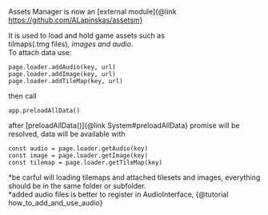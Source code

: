 Assets Manager is now an [external module]{@link https://github.com/ALapinskas/assetsm}

It is used to load and hold game assets such as\
tilmaps(.tmg files)*, images and audio*.\
To attach data use:
```
page.loader.addAudio(key, url)
page.loader.addImage(key, url)
page.loader.addTileMap(key, url)
```
then call
```
app.preloadAllData()
```
after [preloadAllData()]{@link System#preloadAllData} promise will be resolved,
data will be available with
```
const audio = page.loader.getAudio(key)
const image = page.loader.getImage(key)
const tilemap = page.loader.getTileMap(key)
```

*be carful will loading tilemaps and attached tilesets and images, everything should be in the same folder or subfolder.\
*added audio files is better to register in AudioInterface, {@tutorial how_to_add_and_use_audio}